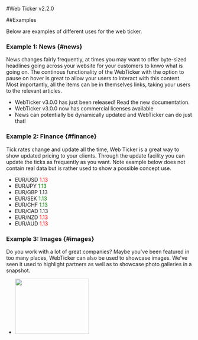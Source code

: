 #Web Ticker v2.2.0

##Examples

Below are examples of different uses for the web ticker.

### Example 1: News {#news}

News changes fairly frequently, at times you may want to offer byte-sized headlines going across your website for your customers to knwo what is going on. The continous functionality of the WebTicker with the option to pause on hover is great to allow your users to interact with this content. Most importantly, all the items can be in themselves links, taking your users to the relevant articles.

<div class="ticker-wrapper">
	<ul id="news-webticker" >
		<li data-update="item1">WebTicker v3.0.0 has just been released! Read the new documentation.</li>	
		<li data-update="item2">WebTicker v3.0.0 now has commercial licenses available</li>
		<li data-update="item3">News can potentially be dynamically updated and WebTicker can do just that!</li>
	</ul>
</div>

### Example 2: Finance {#finance}

Tick rates change and update all the time, Web Ticker is a great way to show updated pricing to your clients. Through the update facility you can update the ticks as frequently as you want. Note example below does not contain real data but is rather used to show a possible concept use.

<div class="ticker-wrapper">
	<ul id="finance-webticker" >
		<li data-update="item1">EUR/USD <span style="color:red;">1.13</span></li>	
		<li data-update="item2">EUR/JPY <span style="color:green;">1.13</span></li>	
		<li data-update="item3">EUR/GBP <span>1.13</span></li>
		<li data-update="item4">EUR/SEK <span style="color:green;">1.13</span></li>	
		<li data-update="item5">EUR/CHF <span style="color:green;">1.13</span></li>	
		<li data-update="item6">EUR/CAD <span>1.13</span></li>
		<li data-update="item7">EUR/NZD <span style="color:red;">1.13</span></li>
		<li data-update="item8">EUR/AUD <span style="color:red;">1.13</span></li>
	</ul>
</div>

### Example 3: Images {#images}

Do you work with a lot of great companies? Maybe you've been featured in too many places, WebTicker can also be used to showcase images. We've seen it used to highlight partners as well as to showcase photo galleries in a snapshot.

<div class="ticker-wrapper images">
	<ul id="images-webticker">
		<li><img style='width:200px; height: 150px;' src="/workspace/assets/img/webticker/MER_800_600.jpg"/></li>
	</ul>
</div>